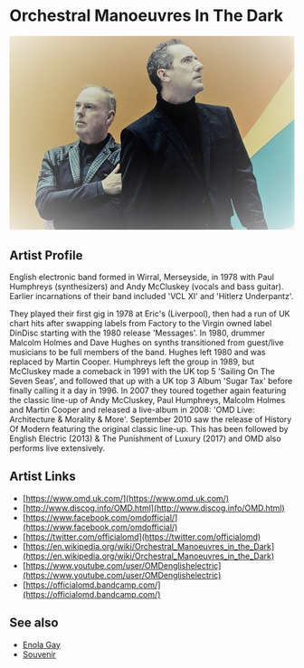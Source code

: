 # Orchestral Manoeuvres In The Dark

![](../../assets/artists/Orchestral_Manoeuvres_In_The_Dark.png)

## Artist Profile

English electronic band formed in Wirral, Merseyside, in 1978 with Paul Humphreys (synthesizers) and Andy McCluskey (vocals and bass guitar). Earlier incarnations of their band included 'VCL XI' and 'Hitlerz Underpantz'.

They played their first gig in 1978 at Eric's (Liverpool), then had a run of UK chart hits after swapping labels from Factory to the Virgin owned label DinDisc starting with the 1980 release 'Messages'. In 1980, drummer Malcolm Holmes and Dave Hughes on synths transitioned from guest/live musicians to be full members of the band. Hughes left 1980 and was replaced by Martin Cooper. 
Humphreys left the group in 1989, but McCluskey made a comeback in 1991 with the UK top 5 'Sailing On The Seven Seas', and followed that up with a UK top 3 Album 'Sugar Tax' before finally calling it a day in 1996.
In 2007 they toured together again featuring the classic line-up of Andy McCluskey, Paul Humphreys, Malcolm Holmes and Martin Cooper and released a live-album in 2008: 'OMD Live: Architecture & Morality & More'. September 2010 saw the release of History Of Modern featuring the original classic line-up. This has been followed by English Electric (2013) & The Punishment of Luxury (2017) and OMD also performs live extensively.

## Artist Links

- [https://www.omd.uk.com/](https://www.omd.uk.com/)
- [http://www.discog.info/OMD.html](http://www.discog.info/OMD.html)
- [https://www.facebook.com/omdofficial/](https://www.facebook.com/omdofficial/)
- [https://twitter.com/officialomd](https://twitter.com/officialomd)
- [https://en.wikipedia.org/wiki/Orchestral_Manoeuvres_in_the_Dark](https://en.wikipedia.org/wiki/Orchestral_Manoeuvres_in_the_Dark)
- [https://www.youtube.com/user/OMDenglishelectric](https://www.youtube.com/user/OMDenglishelectric)
- [https://officialomd.bandcamp.com/](https://officialomd.bandcamp.com/)


## See also

- [Enola Gay](Enola_Gay.md)
- [Souvenir](Souvenir.md)
